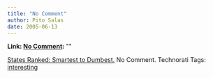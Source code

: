 ```yaml
---
title: "No Comment"
author: Pito Salas
date: 2005-06-13
---
```


**Link: [No Comment](None):** ""

[States Ranked: Smartest to
Dumbest.](<http://cnn.netscape.cnn.com/news/package.jsp?name=fte/smartstates/smartstates>)
No Comment. Technorati Tags:
[interesting](<http://technorati.com/tag/interesting>)


